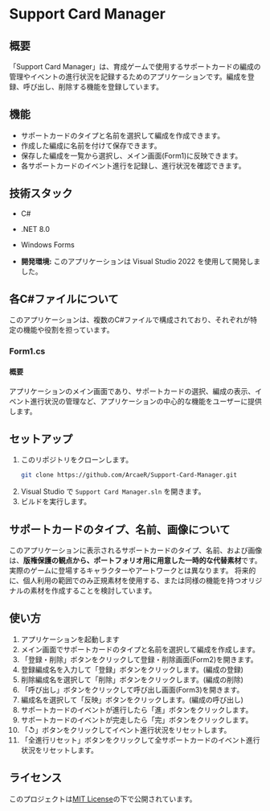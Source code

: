 ﻿# Support Card Manager

## 概要

「Support Card Manager」は、育成ゲームで使用するサポートカードの編成の管理やイベントの進行状況を記録するためのアプリケーションです。編成を登録、呼び出し、削除する機能を登録しています。

## 機能

* サポートカードのタイプと名前を選択して編成を作成できます。
* 作成した編成に名前を付けて保存できます。
* 保存した編成を一覧から選択し、メイン画面(Form1)に反映できます。
* 各サポートカードのイベント進行を記録し、進行状況を確認できます。

## 技術スタック

* C#
* .NET 8.0
* Windows Forms

* **開発環境:** このアプリケーションは Visual Studio 2022 を使用して開発しました。

## 各C#ファイルについて

このアプリケーションは、複数のC#ファイルで構成されており、それぞれが特定の機能や役割を担っています。

### Form1.cs

#### 概要
アプリケーションのメイン画面であり、サポートカードの選択、編成の表示、イベント進行状況の管理など、アプリケーションの中心的な機能をユーザーに提供します。



## セットアップ

1.  このリポジトリをクローンします。
    ```bash
    git clone https://github.com/ArcaeR/Support-Card-Manager.git
    ```
2.  Visual Studio で `Support Card Manager.sln` を開きます。
3.  ビルドを実行します。

## サポートカードのタイプ、名前、画像について

このアプリケーションに表示されるサポートカードのタイプ、名前、および画像は、**版権保護の観点から、ポートフォリオ用に用意した一時的な代替素材**です。実際のゲームに登場するキャラクターやアートワークとは異なります。
将来的に、個人利用の範囲でのみ正規素材を使用する、または同様の機能を持つオリジナルの素材を作成することを検討しています。


## 使い方

1. アプリケーションを起動します
2. メイン画面でサポートカードのタイプと名前を選択して編成を作成します。
3. 「登録・削除」ボタンをクリックして登録・削除画面(Form2)を開きます。
4. 登録編成名を入力して「登録」ボタンをクリックします。(編成の登録)
5. 削除編成名を選択して「削除」ボタンをクリックします。(編成の削除)
6. 「呼び出し」ボタンをクリックして呼び出し画面(Form3)を開きます。
7. 編成名を選択して「反映」ボタンをクリックします。(編成の呼び出し)
8. サポートカードのイベントが進行したら「進」ボタンをクリックします。
8. サポートカードのイベントが完走したら「完」ボタンをクリックします。 
9. 「↺」ボタンをクリックしてイベント進行状況をリセットします。
10. 「全進行リセット」ボタンをクリックして全サポートカードのイベント進行状況をリセットします。

## ライセンス

このプロジェクトは[MIT License](LICENSE.txt)の下で公開されています。